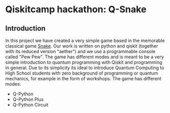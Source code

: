 # Qiskitcamp hackathon: Q-Snake

## Introduction
In this project we have created a very simple game based in the memorable classical game [Snake](https://en.wikipedia.org/wiki/Snake_(video_game_genre)). Our work is written on python and qiskit (together with its reduced version "aether") and we use a programmable console called "Pew Pew". The game has different modes and is meant to be a very simple introduction to quantum programming with Qiskit and programming in general. Due to its simplicity its ideal to introduce Quantum Computing to High School students with zero background of programming or quantum mechanics, for example in the form of workshops.
The game has different modes:
+ Q-Python
+ Q-Python Plus
+ Q-Python Circuit

